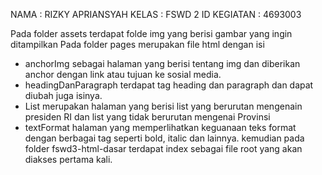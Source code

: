 NAMA : RIZKY APRIANSYAH
KELAS : FSWD 2
ID KEGIATAN :  4693003

Pada folder assets terdapat folde img yang berisi gambar yang ingin ditampilkan
Pada folder pages merupakan file html dengan isi 
- anchorImg sebagai halaman yang berisi tentang img dan diberikan anchor dengan link atau tujuan ke sosial media.
- headingDanParagraph terdapat tag heading dan paragraph dan dapat diubah juga isinya.
- List merupakan halaman yang berisi list yang berurutan mengenain presiden RI dan list yang tidak berurutan mengenai Provinsi
- textFormat halaman yang memperlihatkan keguanaan teks format dengan berbagai tag seperti bold, italic dan lainnya.
kemudian pada folder fswd3-html-dasar terdapat index sebagai file root yang akan diakses pertama kali.
